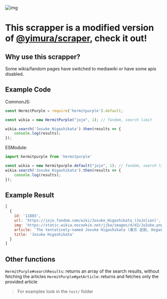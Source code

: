 ![img](https://i.imgur.com/2NCC0bi.png)

# This scrapper is a modified version of [@yimura/scraper](https://github.com/Yimura/Scraper), check it out!

## Why use this scrapper?

Some wikia/fandom pages have switched to mediawiki or have some apis disabled.

## Example Code

CommonJS:
```js
const HermitPurple = require('hermitpurple').default;

const wikia = new HermitPurple("jojo", 1); // fandom, search limit

wikia.search('Josuke Higashikata').then(results => {
    console.log(results);
});
```

ESModule:
```js
import hermitpurple from 'hermitpurple'

const wikia = new hermitpurple.default("jojo", 1); // fandom, search limit
wikia.search('Josuke Higashikata').then(results => {
    console.log(results);
});
```

## Example Result

```js
[
  {
    id: '11883',
    url: 'https://jojo.fandom.com/wiki/Josuke_Higashikata_(JoJolion)',
    img: 'https://static.wikia.nocookie.net/jjba/images/d/d2/Jo2uke.png/revision/latest/scale-to-width-down/  350?cb=20200105132036',
    article: `The tentatively-named Josuke Higashikata (東方 定助, Higashikata Jōsuke) is the protagonist of JoJolion. He   is the eighth JoJo of the JoJo's Bizarre Adventure series. Josuke is a young man afflicted with retrograde amnesia,   lacking any memories prior to being discovered by Yasuho Hirose near the Wall Eyes in Morioh Town. He dedicates   himself to discovering his former identity and those originally associated with him. Josuke's original identity was   that of Josefumi Kujo (空条 仗世文, Kūjō Josefumi), and became his current self after fusing with the man Yoshikage  Kira (吉良 吉影, Kira Yoshikage). Josuke is a Stand User and retains his original identity's Soft & Wet. Josuke is a  young, handsome and physically fit man of above-average height. He wears a tasseled "Dixie cup" sailor cap (in  multiple illustrations, it is adorned with the same palm insignia as Jotaro Kujo's hat). He wears a sailor suit, cut  with a wide neck and above the navel, a neckerchief with a button resembling a slotted screw head, large emblems of   an anchor on his right side and a compass rose on his left, fitted pants with a belt, and a pair of high-top athletic   shoes. After partaking in an equivelant exchange to save his life. Josuke has segmented rocks which form a  running...`,
    title: 'Josuke Higashikata'
  }
]

```

## Other functions

`HermitPurple#searchResults`: returns an array of the search results, without fetching the articles
`HermitPurple#getArticle`: returns and fetches only the provided article

> For examples look in the `test/` folder
